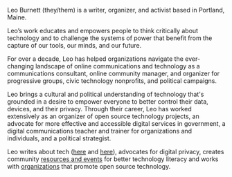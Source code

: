 Leo Burnett (they/them) is a writer, organizer, and activist based in Portland, Maine. 

Leo’s work educates and empowers people to think critically about technology and to challenge the systems of power that benefit from the capture of our tools, our minds, and our future. 

For over a decade, Leo has helped organizations navigate the ever-changing landscape of online communications and technology as a communications consultant, online community manager, and organizer for progressive groups, civic technology nonprofits, and political campaigns. 

Leo brings a cultural and political understanding of technology that's grounded in a desire to empower everyone to better control their data, devices, and their privacy. Through their career, Leo has worked extensively as an organizer of open source technology projects, an advocate for more effective and accessible digital services in government, a digital communications teacher and trainer for organizations and individuals, and a political strategist.

Leo writes about tech ([here](https://mainemorningstar.com/2024/10/01/maine-is-flying-blind-with-police-technology/) and [here](https://mainemorningstar.com/2024/03/22/maines-opportunity-to-rein-in-big-tech/)), advocates for digital privacy, creates community [resources and events](https://leo-burnett.github.io/folio/Categories/Resources/Clean-Your-Phone) for better technology literacy and works with [organizations](https://www.openmobilityfoundation.org/) that promote open source technology.